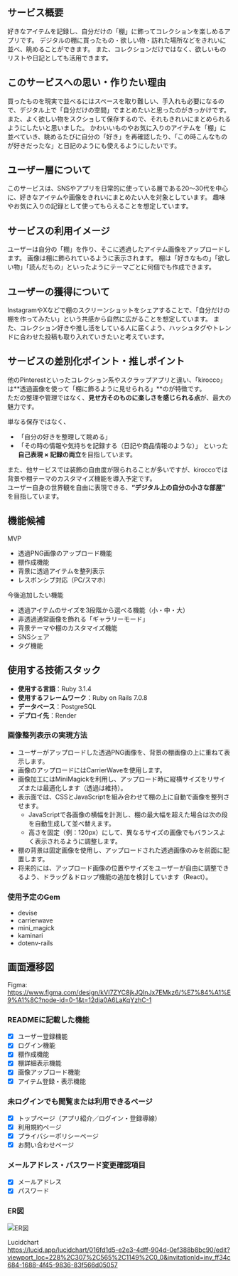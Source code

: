 ## サービス概要
好きなアイテムを記録し、自分だけの「棚」に飾ってコレクションを楽しめるアプリです。
デジタルの棚に買ったもの・欲しい物・訪れた場所などをきれいに並べ、眺めることができます。
また、コレクションだけではなく、欲しいものリストや日記としても活用できます。

## このサービスへの思い・作りたい理由
買ったものを現実で並べるにはスペースを取り難しい、手入れも必要になるので、デジタル上で「自分だけの空間」でまとめたいと思ったのがきっかけです。
また、よく欲しい物をスクショして保存するので、それもきれいにまとめられるようにしたいと思いました。
かわいいものやお気に入りのアイテムを「棚」に並べていき、眺めるたびに自分の「好き」を再確認したり、「この時こんなものが好きだったな」と日記のようにも使えるようにしたいです。

## ユーザー層について
このサービスは、SNSやアプリを日常的に使っている層である20〜30代を中心に、好きなアイテムや画像をきれいにまとめたい人を対象としています。
趣味やお気に入りの記録として使ってもらえることを想定しています。

## サービスの利用イメージ
ユーザーは自分の「棚」を作り、そこに透過したアイテム画像をアップロードします。
画像は棚に飾られているように表示されます。
棚は「好きなもの」「欲しい物」「読んだもの」といったようにテーマごとに何個でも作成できます。

## ユーザーの獲得について
InstagramやXなどで棚のスクリーンショットをシェアすることで、「自分だけの棚を作ってみたい」という共感から自然に広がることを想定しています。
また、コレクション好きや推し活をしている人に届くよう、ハッシュタグやトレンドに合わせた投稿も取り入れていきたいと考えています。

## サービスの差別化ポイント・推しポイント
他のPinterestといったコレクション系やスクラップアプリと違い、「kirocco」は**透過画像を使って「棚に飾るように見せられる」**のが特徴です。  
ただの整理や管理ではなく、**見せ方そのものに楽しさを感じられる点**が、最大の魅力です。

単なる保存ではなく、
- 「自分の好きを整理して眺める」
- 「その時の情報や気持ちを記録する（日記や商品情報のような）」
といった**自己表現 × 記録の両立**を目指しています。

また、他サービスでは装飾の自由度が限られることが多いですが、kiroccoでは背景や棚テーマのカスタマイズ機能を導入予定です。  
ユーザー自身の世界観を自由に表現できる、**“デジタル上の自分の小さな部屋”** を目指しています。

## 機能候補
MVP
- 透過PNG画像のアップロード機能
- 棚作成機能
- 背景に透過アイテムを整列表示
- レスポンシブ対応（PC/スマホ）

今後追加したい機能
- 透過アイテムのサイズを3段階から選べる機能（小・中・大）
- 非透過通常画像を飾れる「ギャラリーモード」
- 背景テーマや棚のカスタマイズ機能
- SNSシェア
- タグ機能

## 使用する技術スタック
- **使用する言語**：Ruby 3.1.4
- **使用するフレームワーク**：Ruby on Rails 7.0.8  
- **データベース**：PostgreSQL  
- **デプロイ先**：Render  

### 画像整列表示の実現方法
- ユーザーがアップロードした透過PNG画像を、背景の棚画像の上に重ねて表示します。  
- 画像のアップロードにはCarrierWaveを使用します。  
- 画像加工にはMiniMagickを利用し、アップロード時に縦横サイズをリサイズまたは最適化します（透過は維持）。  
- 表示面では、CSSとJavaScriptを組み合わせて棚の上に自動で画像を整列させます。  
  - JavaScriptで各画像の横幅を計測し、棚の最大幅を超えた場合は次の段を自動生成して並べ替えます。  
  - 高さを固定（例：120px）にして、異なるサイズの画像でもバランスよく表示されるように調整します。  
- 棚の背景は固定画像を使用し、アップロードされた透過画像のみを前面に配置します。  
- 将来的には、アップロード画像の位置やサイズをユーザーが自由に調整できるよう、ドラッグ＆ドロップ機能の追加を検討しています（React）。

### 使用予定のGem
- devise
- carrierwave
- mini_magick
- kaminari  
- dotenv-rails

## 画面遷移図
Figma: https://www.figma.com/design/kVI7ZYC8jkJQInJx7EMkz6/%E7%84%A1%E9%A1%8C?node-id=0-1&t=12dia0A6LaKqYzhC-1

### READMEに記載した機能
- [x] ユーザー登録機能
- [x] ログイン機能
- [x] 棚作成機能
- [x] 棚詳細表示機能
- [x] 画像アップロード機能
- [x] アイテム登録・表示機能

### 未ログインでも閲覧または利用できるページ
- [x] トップページ（アプリ紹介／ログイン・登録導線）
- [x] 利用規約ページ
- [x] プライバシーポリシーページ
- [x] お問い合わせページ

### メールアドレス・パスワード変更確認項目
- [x] メールアドレス
- [x] パスワード

### ER図
![ER図](https://i.gyazo.com/76b7ea96732ff9f8c3fdd1e5c767b3f9.png)

Lucidchart  
https://lucid.app/lucidchart/016fd1d5-e2e3-4dff-904d-0ef388b8bc90/edit?viewport_loc=228%2C307%2C565%2C1149%2C0_0&invitationId=inv_ff34c684-1688-4f45-9836-83f566d05057
